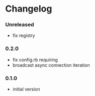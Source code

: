 # Changelog

### Unreleased
* fix registry

### 0.2.0
* fix config.rb requiring
* broadcast async connection iteration

### 0.1.0
* initial version
